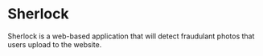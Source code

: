 # Sherlock

Sherlock is a web-based application that will detect fraudulant photos that users upload to the website.
